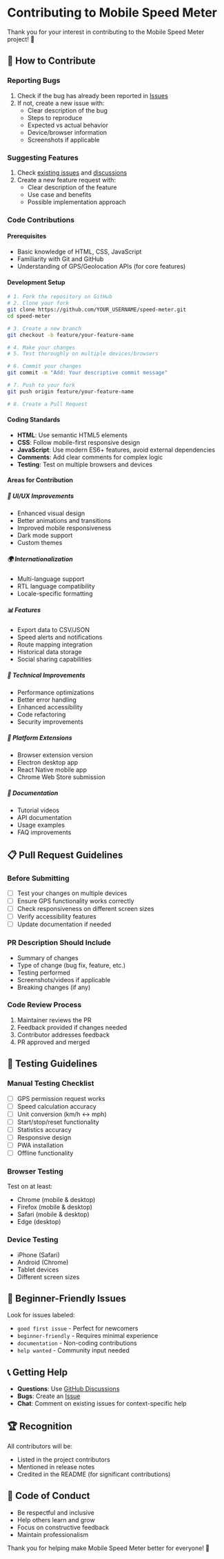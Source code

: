 # Contributing to Mobile Speed Meter

Thank you for your interest in contributing to the Mobile Speed Meter project! 🎉

## 🤝 How to Contribute

### Reporting Bugs
1. Check if the bug has already been reported in [Issues](https://github.com/fzvincent/speed-meter/issues)
2. If not, create a new issue with:
   - Clear description of the bug
   - Steps to reproduce
   - Expected vs actual behavior
   - Device/browser information
   - Screenshots if applicable

### Suggesting Features
1. Check [existing issues](https://github.com/fzvincent/speed-meter/issues) and [discussions](https://github.com/fzvincent/speed-meter/discussions)
2. Create a new feature request with:
   - Clear description of the feature
   - Use case and benefits
   - Possible implementation approach

### Code Contributions

#### Prerequisites
- Basic knowledge of HTML, CSS, JavaScript
- Familiarity with Git and GitHub
- Understanding of GPS/Geolocation APIs (for core features)

#### Development Setup
```bash
# 1. Fork the repository on GitHub
# 2. Clone your fork
git clone https://github.com/YOUR_USERNAME/speed-meter.git
cd speed-meter

# 3. Create a new branch
git checkout -b feature/your-feature-name

# 4. Make your changes
# 5. Test thoroughly on multiple devices/browsers

# 6. Commit your changes
git commit -m "Add: Your descriptive commit message"

# 7. Push to your fork
git push origin feature/your-feature-name

# 8. Create a Pull Request
```

#### Coding Standards
- **HTML**: Use semantic HTML5 elements
- **CSS**: Follow mobile-first responsive design
- **JavaScript**: Use modern ES6+ features, avoid external dependencies
- **Comments**: Add clear comments for complex logic
- **Testing**: Test on multiple browsers and devices

#### Areas for Contribution

##### 🎨 UI/UX Improvements
- Enhanced visual design
- Better animations and transitions
- Improved mobile responsiveness
- Dark mode support
- Custom themes

##### 🌍 Internationalization
- Multi-language support
- RTL language compatibility
- Locale-specific formatting

##### 📊 Features
- Export data to CSV/JSON
- Speed alerts and notifications
- Route mapping integration
- Historical data storage
- Social sharing capabilities

##### 🔧 Technical Improvements
- Performance optimizations
- Better error handling
- Enhanced accessibility
- Code refactoring
- Security improvements

##### 📱 Platform Extensions
- Browser extension version
- Electron desktop app
- React Native mobile app
- Chrome Web Store submission

##### 📖 Documentation
- Tutorial videos
- API documentation
- Usage examples
- FAQ improvements

## 📋 Pull Request Guidelines

### Before Submitting
- [ ] Test your changes on multiple devices
- [ ] Ensure GPS functionality works correctly
- [ ] Check responsiveness on different screen sizes
- [ ] Verify accessibility features
- [ ] Update documentation if needed

### PR Description Should Include
- Summary of changes
- Type of change (bug fix, feature, etc.)
- Testing performed
- Screenshots/videos if applicable
- Breaking changes (if any)

### Code Review Process
1. Maintainer reviews the PR
2. Feedback provided if changes needed
3. Contributor addresses feedback
4. PR approved and merged

## 🐛 Testing Guidelines

### Manual Testing Checklist
- [ ] GPS permission request works
- [ ] Speed calculation accuracy
- [ ] Unit conversion (km/h ↔ mph)
- [ ] Start/stop/reset functionality
- [ ] Statistics accuracy
- [ ] Responsive design
- [ ] PWA installation
- [ ] Offline functionality

### Browser Testing
Test on at least:
- Chrome (mobile & desktop)
- Firefox (mobile & desktop)
- Safari (mobile & desktop)
- Edge (desktop)

### Device Testing
- iPhone (Safari)
- Android (Chrome)
- Tablet devices
- Different screen sizes

## 🎯 Beginner-Friendly Issues

Look for issues labeled:
- `good first issue` - Perfect for newcomers
- `beginner-friendly` - Requires minimal experience
- `documentation` - Non-coding contributions
- `help wanted` - Community input needed

## 📞 Getting Help

- **Questions**: Use [GitHub Discussions](https://github.com/fzvincent/speed-meter/discussions)
- **Bugs**: Create an [Issue](https://github.com/fzvincent/speed-meter/issues)
- **Chat**: Comment on existing issues for context-specific help

## 🏆 Recognition

All contributors will be:
- Listed in the project contributors
- Mentioned in release notes
- Credited in the README (for significant contributions)

## 📜 Code of Conduct

- Be respectful and inclusive
- Help others learn and grow
- Focus on constructive feedback
- Maintain professionalism

Thank you for helping make Mobile Speed Meter better for everyone! 🚀 